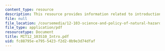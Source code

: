 ```yaml
---
content_type: resource
description: This resource provides information related to introduction.
file: null
file_location: /coursemedia/12-103-science-and-policy-of-natural-hazards-spring-2010/fc88795ee7955423f2d20b9e3d74dfaf_MIT12_103S10_Intro.pdf
file_type: application/pdf
resourcetype: Document
title: MIT12_103S10_Intro.pdf
uid: fc88795e-e795-5423-f2d2-0b9e3d74dfaf
---
```

